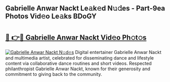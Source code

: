 ## Gabrielle Anwar Nackt Le𝚊k𝚎d N𝚞𝚍es - Part-9ea Photos Vid𝚎o Le𝚊ks BDoGY

# <h2><a href="http://fb6070h.evod.top/?m=Gabrielle+Anwar+Nackt">🔗 👉🔴 Gabrielle Anwar Nackt Vid𝚎o Ph𝚘t𝚘s</a></h2>

[![Gabrielle Anwar Nackt N𝚞d𝚎s](https://i.imgur.com/8V9OHl7.gif)](http://fb6070h.evod.top/?m=Gabrielle+Anwar+Nackt)
Digital entertainer Gabrielle Anwar Nackt and multimedia artist, celebrated for disseminating dance and lifestyle content via collaborative dance routines and short videos. Respected philanthropist Gabrielle Anwar Nackt, known for their generosity and commitment to giving back to the community. 
